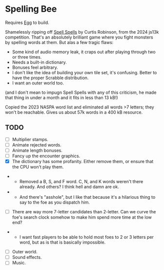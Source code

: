 # Spelling Bee

Requires [Egg](https://github.com/aksommerville/egg) to build.

Shamelessly ripping off [Spell Spells](https://js13kgames.com/2024/games/spell-spells) by Curtis Robinson, from the 2024 js13k competition.
That's an absolutely brilliant game where you fight monsters by spelling words at them.
But alas a few tragic flaws:
- Some kind of audio memory leak, it craps out after playing through two or three times.
- Needs a built-in dictionary.
- Bonuses feel arbitrary.
- I don't like the idea of building your own tile set, it's confusing. Better to have the proper Scrabble distribution.
- I want an outer world too.

(and I don't mean to impugn Spell Spells with any of this criticism, he made that thing in under a month and it fits in less than 13 kB!)

Copied the 2023 NASPA word list and eliminated all words >7 letters; they won't be reachable.
Gives us about 57k words in a 400 kB resource.

## TODO

- [ ] Multiplier stamps.
- [ ] Animate rejected words.
- [ ] Animate length bonuses.
- [ ] Fancy up the encounter graphics.
- [x] The dictionary has some profanity. Either remove them, or ensure that the CPU won't play them.
- - Removed a B, S, and F word. C, N, and K words weren't there already. And others? I think hell and damn are ok.
- - And there's "asshole", but I like that because it's a hilarious thing to say to the foe as you dispatch him.
- [ ] There are way more 7-letter candidates than 2-letter. Can we curve the foe's search clock somehow to make him spend more time at the low end?
- - I want fast players to be able to hold most foes to 2 or 3 letters per word, but as is that is basically impossible.
- [ ] Outer world.
- [ ] Sound effects.
- [ ] Music.
